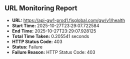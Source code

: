 ## URL Monitoring Report

- **URL:** https://api-gw1-prod1.fisglobal.com/gw/v1/health
- **Start Time:** 2025-10-27T23:29:07.722584
- **End Time:** 2025-10-27T23:29:07.928125
- **Total Time Taken:** 0.205541 seconds
- **HTTP Status Code:** 403
- **Status:** Failure
- **Failure Reason:** HTTP Status Code: 403
